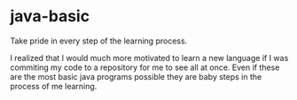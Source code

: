 java-basic
==========

Take pride in every step of the learning process.

I realized that I would much more motivated to learn a new language if I
was commiting my code to a repository for me to see all at once. Even if
these are the most basic java programs possible they are baby steps in the
process of me learning.
